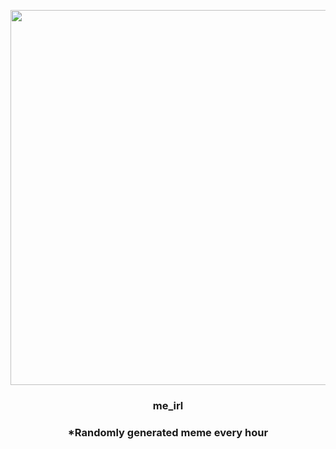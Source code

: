 <p align="center">
        <img src="https://i.redd.it/lgp5jv5x98q81.png" width="600" height="600">
        </p>
        <h3 align="center">me_irl</h3>
        <h3 align="center">*Randomly generated meme every hour</h3>
    
